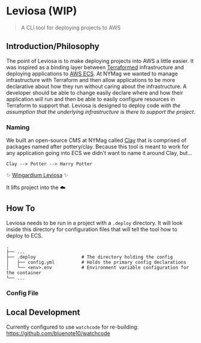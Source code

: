 # Leviosa (WIP)

> A CLI tool for deploying projects to AWS

## Introduction/Philosophy

The point of Leviosa is to make deploying projects into AWS a little easier. It was inspired as a binding layer between [Terraformed](https://www.terraform.io/) infrastructure and deploying applications to [AWS ECS](https://docs.aws.amazon.com/ecs/index.html). At NYMag we wanted to manage infrastructure with Terraform and then allow applications to be more declarative about how they run without caring about the infrastructure. A developer should be able to change easily declare where and how their application will run and then be able to easily configure resources in Terraform to support that. Leviosa is designed to deploy code _with the assumption that the underlying infrastructure is there to support the project_.

### Naming

We built an open-source CMS at NYMag called [Clay](https://clay.nymag.com/) that is comprised of packages named after pottery/clay. Because this tool is meant to work for any application going into ECS we didn't want to name it around Clay, but...

`Clay --> Potter --> Harry Potter`

:sparkles: [Wingardium Leviosa](https://www.pottermore.com/book-extract-long/wingardium-leviosa) :sparkles:

It lifts project into the :cloud:

## How To

Leviosa needs to be run in a project with a `.deploy` directory. It will look inside this directory for configuration files that will tell the tool how to deploy to ECS.

    .
    ├── ...
    ├── .deploy                 # The directory holding the config
    │   ├── config.yml          # Holds the primary config declarations
    │   └── <env>.env           # Environment variable configuration for the container
    └── ...

### Config File
<Config file docs coming soon>


## Local Development

Currently configured to use `watchcode` for re-building: https://github.com/bluenote10/watchcode
